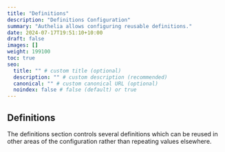 ```yaml
---
title: "Definitions"
description: "Definitions Configuration"
summary: "Authelia allows configuring reusable definitions."
date: 2024-07-17T19:51:10+10:00
draft: false
images: []
weight: 199100
toc: true
seo:
  title: "" # custom title (optional)
  description: "" # custom description (recommended)
  canonical: "" # custom canonical URL (optional)
  noindex: false # false (default) or true
---
```


## Definitions

The definitions section controls several definitions which can be reused in other areas of the configuration rather than
repeating values elsewhere.
